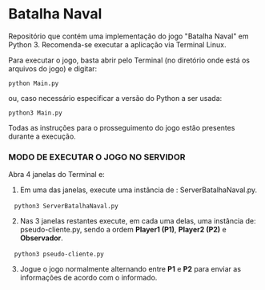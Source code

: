# Batalha Naval
Repositório que contém uma implementação do jogo "Batalha Naval" em Python 3.
Recomenda-se executar a aplicação via Terminal Linux.

Para executar o jogo, basta abrir pelo Terminal (no diretório onde está os arquivos do jogo) e digitar:

    python Main.py

ou, caso necessário especificar a versão do Python a ser usada:

    python3 Main.py
    
Todas as instruções para o prosseguimento do jogo estão presentes durante a execução.

### MODO DE EXECUTAR O JOGO NO SERVIDOR

Abra 4 janelas do Terminal e:
1. Em uma das janelas, execute uma instância de : ServerBatalhaNaval.py.

    ```python3 ServerBatalhaNaval.py```

2. Nas 3 janelas restantes execute, em cada uma delas, uma instância de: pseudo-cliente.py, sendo a ordem **Player1 (P1)**, **Player2 (P2)** e **Observador**.

    ```python3 pseudo-cliente.py```

3. Jogue o jogo normalmente alternando entre **P1** e **P2** para enviar as informações de acordo com o informado.
